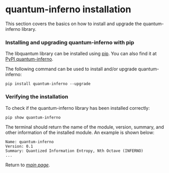 # quantum-inferno installation
This section covers the basics on how to install and upgrade the quantum-inferno library.

### Installing and upgrading quantum-inferno with pip

The libquantum library can be installed using [pip](https://pip.pypa.io/en/stable/). 
You can also find it at [PyPI quantum-inferno](https://pypi.org/project/quantum-inferno/).

The following command can be used to install and/or upgrade quantum-inferno:

```shell script
pip install quantum-inferno --upgrade
```

### Verifying the installation

To check if the quantum-inferno library has been installed correctly:
```shell script
pip show quantum-inferno
```
The terminal should return the name of the module, version, summary, and other information of the
installed module. An example is shown below:

```
Name: quantum-inferno
Version: 0.1
Summary: Quantized Information Entropy, Nth Octave (INFERNO)
...
```

Return to _[main page](https://github.com/ISLA-UH/quantum-inferno)_.